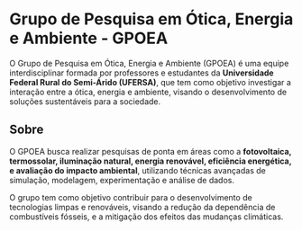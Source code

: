 # Grupo de Pesquisa em Ótica, Energia e Ambiente - GPOEA

O Grupo de Pesquisa em Ótica, Energia e Ambiente (GPOEA) é uma equipe interdisciplinar formada por professores e estudantes da **Universidade Federal Rural do Semi-Árido (UFERSA)**, que tem como objetivo investigar a interação entre a ótica, energia e ambiente, visando o desenvolvimento de soluções sustentáveis para a sociedade.

## Sobre

O GPOEA busca realizar pesquisas de ponta em áreas como a **fotovoltaica, termossolar, iluminação natural, energia renovável, eficiência energética, e avaliação do impacto ambiental**, utilizando técnicas avançadas de simulação, modelagem, experimentação e análise de dados.

O grupo tem como objetivo contribuir para o desenvolvimento de tecnologias limpas e renováveis, visando a redução da dependência de combustíveis fósseis, e a mitigação dos efeitos das mudanças climáticas.
